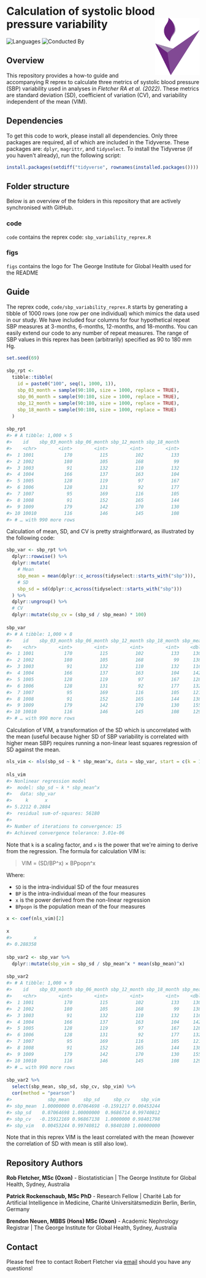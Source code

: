 # Calculation of systolic blood pressure variability <a href='https://www.georgeinstitute.org'><img src='figs/tgi.png' align="right" height="150" /></a>

<!-- badges: start -->
![Languages](https://img.shields.io/badge/Languages-R-6498d3)
![Conducted By](https://img.shields.io/badge/Conducted%20By-The%20George%20Institute%20for%20Global%20Health-72297c)
<!-- badges: end -->


## Overview

This repository provides a how-to guide and accompanying R reprex to calculate three metrics of systolic blood pressure (SBP) variability used in analyses in *Fletcher RA et al. (2022)*. These metrics are standard deviation (SD), coefficient of variation (CV), and variability independent of the mean (VIM).


## Dependencies

To get this code to work, please install all dependencies. Only three packages are required, all of which are included in the Tidyverse. These packages are: `dplyr`, `magrittr`, and `tidyselect`. To install the Tidyverse (if you haven't already), run the following script:

``` r
install.packages(setdiff("tidyverse", rownames(installed.packages())))
```


## Folder structure

Below is an overview of the folders in this repository that are actively synchronised with GitHub.

### code

`code` contains the reprex code: `sbp_variability_reprex.R`

### figs

`figs` contains the logo for The George Institute for Global Health used for the README


## Guide

The reprex code, `code/sbp_variability_reprex.R` starts by generating a tibble of 1000 rows (one row per one individual) which mimics the data used in our study. We have included four columns for four hypothetical repeat SBP measures at 3-months, 6-months, 12-months, and 18-months. You can easily extend our code to any number of repeat measures. The range of SBP values in this reprex has been (arbitrarily) specified as 90 to 180 mm Hg. 

``` r
set.seed(69)

sbp_rpt <- 
  tibble::tibble( 
    id = paste0("100", seq(1, 1000, 1)),
    sbp_03_month = sample(90:180, size = 1000, replace = TRUE),
    sbp_06_month = sample(90:180, size = 1000, replace = TRUE),
    sbp_12_month = sample(90:180, size = 1000, replace = TRUE),
    sbp_18_month = sample(90:180, size = 1000, replace = TRUE)
  )

sbp_rpt
#> # A tibble: 1,000 × 5
#>    id    sbp_03_month sbp_06_month sbp_12_month sbp_18_month
#>    <chr>        <int>        <int>        <int>        <int>
#>  1 1001           170          115          102          133
#>  2 1002           180          105          168           99
#>  3 1003            91          132          110          132
#>  4 1004           166          137          163          104
#>  5 1005           128          119           97          167
#>  6 1006           128          131           92          177
#>  7 1007            95          169          116          105
#>  8 1008            91          152          165          144
#>  9 1009           179          142          170          130
#> 10 10010          116          146          145          108
#> # … with 990 more rows
```

Calculation of mean, SD, and CV is pretty straightforward, as illustrated by the following code:

``` r
sbp_var <- sbp_rpt %>%
  dplyr::rowwise() %>%
  dplyr::mutate(
    # Mean
    sbp_mean = mean(dplyr::c_across(tidyselect::starts_with("sbp"))),
    # SD
    sbp_sd = sd(dplyr::c_across(tidyselect::starts_with("sbp")))
  ) %>%
  dplyr::ungroup() %>%
  # CV
  dplyr::mutate(sbp_cv = (sbp_sd / sbp_mean) * 100)
  
sbp_var
#> # A tibble: 1,000 × 8
#>    id    sbp_03_month sbp_06_month sbp_12_month sbp_18_month sbp_mean sbp_sd sbp_cv
#>    <chr>        <int>        <int>        <int>        <int>    <dbl>  <dbl>  <dbl>
#>  1 1001           170          115          102          133     130    25.6   19.7
#>  2 1002           180          105          168           99     138    36.3   26.3
#>  3 1003            91          132          110          132     116.   17.1   14.7
#>  4 1004           166          137          163          104     142.   24.9   17.5
#>  5 1005           128          119           97          167     128.   25.3   19.8
#>  6 1006           128          131           92          177     132    30.2   22.9
#>  7 1007            95          169          116          105     121.   28.6   23.5
#>  8 1008            91          152          165          144     138    28.2   20.4
#>  9 1009           179          142          170          130     155.   20.0   12.9
#> 10 10010          116          146          145          108     129.   17.0   13.2
#> # … with 990 more rows
```

Calculation of VIM, a transformation of the SD which is uncorrelated with the mean (useful because higher SD of SBP variability is correlated with higher mean SBP) requires running a non-linear least squares regression of SD against the mean.

``` r 
nls_vim <- nls(sbp_sd ~ k * sbp_mean^x, data = sbp_var, start = c(k = 1, x = 1))

nls_vim
#> Nonlinear regression model
#>  model: sbp_sd ~ k * sbp_mean^x
#>   data: sbp_var
#>     k      x 
#> 5.2212 0.2884 
#>  residual sum-of-squares: 56180
#> 
#> Number of iterations to convergence: 15 
#> Achieved convergence tolerance: 3.01e-06
```

Note that `k` is a scaling factor, and `x` is the power that we're aiming to derive from the regression. 
The formula for calculation VIM is:

> VIM = (SD/BP^x) × BPpopn^x

Where:
- `SD` is the intra-individual SD of the four measures
- `BP` is the intra-individual mean of the four measures
- `x` is the power derived from the non-linear regression
- `BPpopn` is the population mean of the four measures

``` r
x <- coef(nls_vim)[2]

x
#>        x 
#> 0.288358 

sbp_var2 <- sbp_var %>%
  dplyr::mutate(sbp_vim = sbp_sd / sbp_mean^x * mean(sbp_mean)^x)

sbp_var2
#> # A tibble: 1,000 × 9
#>    id    sbp_03_month sbp_06_month sbp_12_month sbp_18_month sbp_mean sbp_sd sbp_cv sbp_vim
#>    <chr>        <int>        <int>        <int>        <int>    <dbl>  <dbl>  <dbl>   <dbl>
#>  1 1001           170          115          102          133     130    25.6   19.7    25.8
#>  2 1002           180          105          168           99     138    36.3   26.3    36.0
#>  3 1003            91          132          110          132     116.   17.1   14.7    17.9
#>  4 1004           166          137          163          104     142.   24.9   17.5    24.5
#>  5 1005           128          119           97          167     128.   25.3   19.8    25.7
#>  6 1006           128          131           92          177     132    30.2   22.9    30.3
#>  7 1007            95          169          116          105     121.   28.6   23.5    29.4
#>  8 1008            91          152          165          144     138    28.2   20.4    27.9
#>  9 1009           179          142          170          130     155.   20.0   12.9    19.2
#> 10 10010          116          146          145          108     129.   17.0   13.2    17.2
#> # … with 990 more rows

sbp_var2 %>% 
  select(sbp_mean, sbp_sd, sbp_cv, sbp_vim) %>% 
  cor(method = "pearson")
#>             sbp_mean     sbp_sd     sbp_cv    sbp_vim
#> sbp_mean  1.00000000 0.07064698 -0.1591217 0.00453244
#> sbp_sd    0.07064698 1.00000000  0.9686714 0.99740812
#> sbp_cv   -0.15912169 0.96867138  1.0000000 0.98401798
#> sbp_vim   0.00453244 0.99740812  0.9840180 1.00000000
```

Note that in this reprex VIM is the least correlated with the mean (however the correlation of SD with mean is still also low).


## Repository Authors

**Rob Fletcher, MSc (Oxon)** - Biostatistician | The George Institute for Global Health, Sydney, Australia

**Patrick Rockenschaub, MSc PhD** - Research Fellow | Charité Lab for Artificial Intelligence in Medicine, Charité Universitätsmedizin Berlin, Berlin, Germany

**Brendon Neuen, MBBS (Hons) MSc (Oxon)** - Academic Nephrology Registrar | The George Institute for Global Health, Sydney, Australia


## Contact

Please feel free to contact Robert Fletcher via [email](mailto:rfletcher@georgeinstitute.org.au?subject=Inquiry) should you have any questions!
